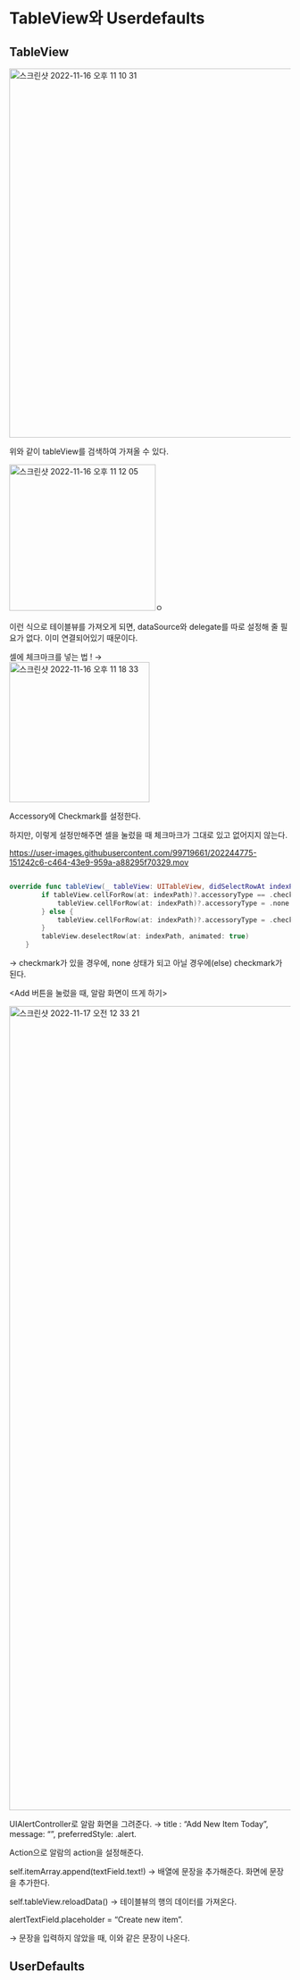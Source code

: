 TableView와 Userdefaults
===

## TableView

<img width="661" alt="스크린샷 2022-11-16 오후 11 10 31" src="https://user-images.githubusercontent.com/99719661/202244161-f7d953e0-a2ac-4b74-8594-6890f4ba14b5.png">

위와 같이 tableView를 검색하여 가져올 수 있다. 

<img width="262" alt="스크린샷 2022-11-16 오후 11 12 05" src="https://user-images.githubusercontent.com/99719661/202244362-395b3513-373a-4d68-985e-b06f45dc2aef.png">ㅇ

이런 식으로 테이블뷰를 가져오게 되면, dataSource와 delegate를 따로 설정해 줄 필요가 없다. 이미 연결되어있기 때문이다.    

셀에 체크마크를 넣는 법 ! →   
<img width="251" alt="스크린샷 2022-11-16 오후 11 18 33" src="https://user-images.githubusercontent.com/99719661/202244580-f7f05d92-ab7f-44ee-839f-1685ee8910a4.png">

Accessory에 Checkmark를 설정한다.    

하지만, 이렇게 설정만해주면 셀을 눌렀을 때 체크마크가 그대로 있고 없어지지 않는다.     

https://user-images.githubusercontent.com/99719661/202244775-151242c6-c464-43e9-959a-a88295f70329.mov

```swift

override func tableView(_ tableView: UITableView, didSelectRowAt indexPath: IndexPath) {
        if tableView.cellForRow(at: indexPath)?.accessoryType == .checkmark {
            tableView.cellForRow(at: indexPath)?.accessoryType = .none
        } else {
            tableView.cellForRow(at: indexPath)?.accessoryType = .checkmark
        }
        tableView.deselectRow(at: indexPath, animated: true)
    }

```
→ checkmark가 있을 경우에, none 상태가 되고 아닐 경우에(else) checkmark가 된다.    

<Add 버튼을 눌렀을 때, 알람 화면이 뜨게 하기>  

<img width="1440" alt="스크린샷 2022-11-17 오전 12 33 21" src="https://user-images.githubusercontent.com/99719661/202245015-51dc7abc-6659-4233-ba3c-249e94845c10.png">

UIAlertController로 알람 화면을 그려준다. → title : “Add New Item Today”, message: “”, preferredStyle: .alert.    

Action으로 알람의 action을 설정해준다.    

self.itemArray.append(textField.text!) → 배열에 문장을 추가해준다. 화면에 문장을 추가한다.     

self.tableView.reloadData() → 테이블뷰의 행의 데이터를 가져온다.      

alertTextField.placeholder = “Create new item”.    

→ 문장을 입력하지 않았을 때, 이와 같은 문장이 나온다.    

## UserDefaults












